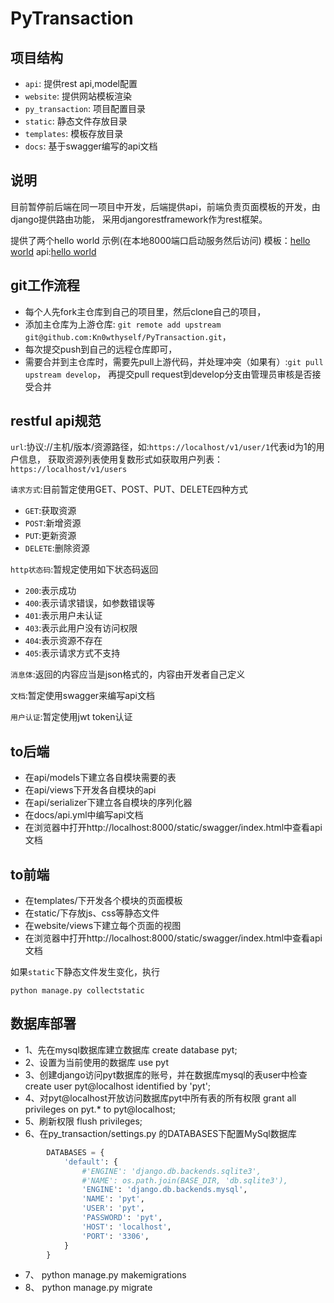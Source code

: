 # PyTransaction

## 项目结构
- `api`: 提供rest api,model配置
- `website`: 提供网站模板渲染
- `py_transaction`: 项目配置目录
- `static`: 静态文件存放目录
- `templates`: 模板存放目录
- `docs`: 基于swagger编写的api文档

## 说明
目前暂停前后端在同一项目中开发，后端提供api，前端负责页面模板的开发，由django提供路由功能，
采用djangorestframework作为rest框架。

提供了两个hello world 示例(在本地8000端口启动服务然后访问)
模板：<a href="http://localhost:8000/helloworld">hello world</a>
api:<a href="http://localhost:8000/api/helloworld">hello world</a>

## git工作流程
- 每个人先fork主仓库到自己的项目里，然后clone自己的项目，
- 添加主仓库为上游仓库: `git remote add upstream git@github.com:Kn0wthyself/PyTransaction.git`，
- 每次提交push到自己的远程仓库即可，
- 需要合并到主仓库时，需要先pull上游代码，并处理冲突（如果有）:`git pull upstream develop`，
  再提交pull request到develop分支由管理员审核是否接受合并

## restful api规范
`url`:协议://主机/版本/资源路径，如:`https://localhost/v1/user/1`代表id为1的用户信息，
获取资源列表使用复数形式如获取用户列表：`https://localhost/v1/users`

`请求方式`:目前暂定使用GET、POST、PUT、DELETE四种方式
- `GET`:获取资源
- `POST`:新增资源
- `PUT`:更新资源
- `DELETE`:删除资源

`http状态码`:暂规定使用如下状态码返回
- `200`:表示成功
- `400`:表示请求错误，如参数错误等
- `401`:表示用户未认证
- `403`:表示此用户没有访问权限
- `404`:表示资源不存在
- `405`:表示请求方式不支持

`消息体`:返回的内容应当是json格式的，内容由开发者自己定义

`文档`:暂定使用swagger来编写api文档

`用户认证`:暂定使用jwt token认证


## to后端
- 在api/models下建立各自模块需要的表
- 在api/views下开发各自模块的api
- 在api/serializer下建立各自模块的序列化器
- 在docs/api.yml中编写api文档
- 在浏览器中打开<a src="http://localhost:8000/static/swagger/index.html">http://localhost:8000/static/swagger/index.html</a>中查看api文档

## to前端
- 在templates/下开发各个模块的页面模板
- 在static/下存放js、css等静态文件
- 在website/views下建立每个页面的视图
- 在浏览器中打开<a src="http://localhost:8000/static/swagger/index.html">http://localhost:8000/static/swagger/index.html</a>中查看api文档

如果`static`下静态文件发生变化，执行
```
python manage.py collectstatic
```

## 数据库部署
- 1、先在mysql数据库建立数据库    create database pyt;
- 2、设置为当前使用的数据库 use pyt
- 3、创建django访问pyt数据库的账号，并在数据库mysql的表user中检查 create user pyt@localhost identified by 'pyt';
- 4、对pyt@localhost开放访问数据库pyt中所有表的所有权限 grant all privileges on pyt.* to pyt@localhost;
- 5、刷新权限 flush privileges;
- 6、在py_transaction/settings.py 的DATABASES下配置MySql数据库

```python
        DATABASES = {
            'default': {
                #'ENGINE': 'django.db.backends.sqlite3',
                #'NAME': os.path.join(BASE_DIR, 'db.sqlite3'),
                'ENGINE': 'django.db.backends.mysql',
                'NAME': 'pyt',
                'USER': 'pyt',
                'PASSWORD': 'pyt',
                'HOST': 'localhost',
                'PORT': '3306',
            }
        }
```

- 7、 python manage.py makemigrations
- 8、 python manage.py migrate